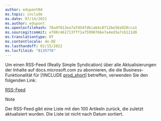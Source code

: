 ```yaml
---
author: edupont04
ms.topic: include
ms.date: 07/14/2021
ms.author: edupont
ms.openlocfilehash: 78a4f013ea7afd54fdbca64c8712be58a920cca1
ms.sourcegitcommit: ef80c461713fff1a75998766e7a4ed3a7c6121d0
ms.translationtype: HT
ms.contentlocale: de-DE
ms.lasthandoff: 02/15/2022
ms.locfileid: "8135776"
---
```

Um einen RSS-Feed (Really Simple Syndication) über alle Aktualisierungen der Inhalte auf docs.microsoft.com zu abonnieren, die die Business-Funktionalität für [!INCLUDE [prod_short](prod_short.md)] betreffen, verwenden Sie den folgenden Link:

[RSS-Feed](/api/search/rss?$filter=scopes%2fany(t%3A%20t%20eq%20%27dynamics365-bc-app%27)&locale=en-us)

> [!NOTE]
> Der RSS-Feed gibt eine Liste mit den 100 Artikeln zurück, die zuletzt aktualisiert wurden. Die Liste ist nicht nach Datum sortiert.  